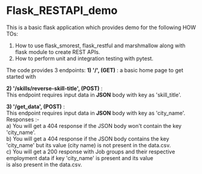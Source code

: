 # Flask_RESTAPI_demo

This is a basic flask application which provides demo for the following HOW TOs:
1) How to use flask_smorest, flask_restful and marshmallow along with flask module to create REST APIs. 
2) How to perform unit and integration testing with pytest.

The code provides 3 endpoints:
**1) '/', (GET)** : a basic home page to get started with

**2) '/skills/reverse-skill-title', (POST)** : <br> 
      This endpoint requires input data in **JSON** body with key as 'skill_title'.

**3) '/get_data', (POST)** : <br>
      This endpoint requires input data in **JSON** body with key as 'city_name'.<br>
      Responses :-<br>
          a) You will get a 404 response if the JSON body won't contain the key 'city_name'.<br>
          b) You will get a 404 response if the JSON body contains the key 'city_name' but its value (city name) is not present in the data.csv.<br>
          c) You will get a 200 response with Job groups and their respective employment data if key 'city_name' is present and its value <br>
             is also present in the data.csv.
